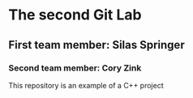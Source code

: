 # The second Git Lab
## First team member: Silas Springer
### Second team member: Cory Zink
This repository is an example of a C++ project
